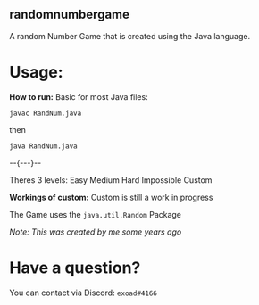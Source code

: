 ## randomnumbergame
A random Number Game that is created using the Java language.

# Usage:
**How to run:**
Basic for most Java files:

`javac RandNum.java`

then

`java RandNum.java`

--{---}--

Theres 3 levels:
Easy
Medium
Hard
Impossible
Custom

**Workings of custom:**
Custom is still a work in progress

The Game uses the `java.util.Random` Package

*Note: This was created by me some years ago*

# Have a question?
You can contact via Discord: `exoad#4166`
